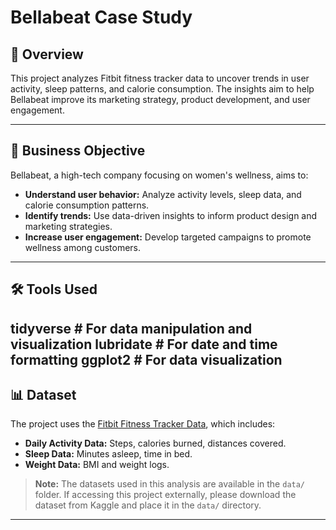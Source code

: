 # Bellabeat Case Study

## 📖 Overview
This project analyzes Fitbit fitness tracker data to uncover trends in user activity, sleep patterns, and calorie consumption. The insights aim to help Bellabeat improve its marketing strategy, product development, and user engagement.

---

## 🎯 Business Objective
Bellabeat, a high-tech company focusing on women's wellness, aims to:
- **Understand user behavior:** Analyze activity levels, sleep data, and calorie consumption patterns.
- **Identify trends:** Use data-driven insights to inform product design and marketing strategies.
- **Increase user engagement:** Develop targeted campaigns to promote wellness among customers.

---

## 🛠 Tools Used
tidyverse  # For data manipulation and visualization
lubridate  # For date and time formatting
ggplot2    # For data visualization
---

## 📊 Dataset
The project uses the [Fitbit Fitness Tracker Data](https://www.kaggle.com/datasets/arashnic/fitbit), which includes:
- **Daily Activity Data:** Steps, calories burned, distances covered.
- **Sleep Data:** Minutes asleep, time in bed.
- **Weight Data:** BMI and weight logs.

> **Note:** The datasets used in this analysis are available in the `data/` folder. If accessing this project externally, please download the dataset from Kaggle and place it in the `data/` directory.

---
